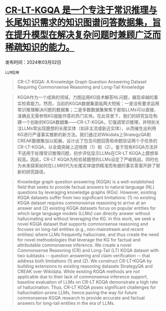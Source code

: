 # [CR-LT-KGQA 是一个专注于常识推理与长尾知识需求的知识图谱问答数据集，旨在提升模型在解决复杂问题时兼顾广泛而稀疏知识的能力。](https://arxiv.org/abs/2403.01395)

发布时间：2024年03月02日

`LLM应用`

> CR-LT-KGQA: A Knowledge Graph Question Answering Dataset Requiring Commonsense Reasoning and Long-Tail Knowledge

> KGQA作为一个成熟的领域，力图运用KG技术解答NL问题，展现卓越的事实检索能力。然而，当前的KGQA数据集面临两大短板：一是没有要求运用常识推理解决问题的数据集；二是多数数据集聚焦于那些LLMs可以直接、准确且无需参照KG就能作答的热门实体。在此背景下，我们的研究旨在构建一个创新的KGQA数据集——CR-LT-KGQA，它强调常识推理，并特别关注LLMs常出现臆想的长尾实体（如非主流或新近实体），从而催生出利用KG进行严谨事实推断的新方法。我们通过对Wikidata上StrategyQA和CREAK数据集加以拓展，设计出了包含问题回答和命题验证两个子任务的CR-LT-KGQA，以全面突破上述局限（1）和（2）。鉴于现有KGQA方法并不适用于处理常识推理问题，初步评估显示LLMs在CR-LT KGQA上臆想率较高。因此，CR-LT KGQA为检验易臆想的LLMs设定了严峻挑战，同时也为未来探索如何在LLM时代为长尾实体提供精准而有据的事实答案开辟了崭新的研究路径。

> Knowledge graph question answering (KGQA) is a well-established field that seeks to provide factual answers to natural language (NL) questions by leveraging knowledge graphs (KGs). However, existing KGQA datasets suffer from two significant limitations: (1) no existing KGQA dataset requires commonsense reasoning to arrive at an answer and (2) existing KGQA datasets focus on popular entities for which large language models (LLMs) can directly answer without hallucinating and without leveraging the KG. In this work, we seek a novel KGQA dataset that supports commonsense reasoning and focuses on long-tail entities (e.g., non-mainstream and recent entities) where LLMs frequently hallucinate, and thus create the need for novel methodologies that leverage the KG for factual and attributable commonsense inference. We create a novel Commonsense Reasoning (CR) and Long-Tail (LT) KGQA dataset with two subtasks -- question answering and claim verification -- that address both limitations (1) and (2). We construct CR-LT-KGQA by building extensions to existing reasoning datasets StrategyQA and CREAK over Wikidata. While existing KGQA methods are not applicable due to their lack of commonsense inference support, baseline evaluation of LLMs on CR-LT KGQA demonstrate a high rate of hallucination. Thus, CR-LT KGQA poses significant challenges for hallucination-prone LLMs, hence paving the way for future commonsense KGQA research to provide accurate and factual answers for long-tail entities in the era of LLMs.